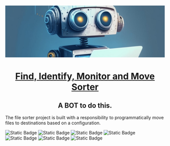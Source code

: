 ![](images/fw_bot_bck.jpeg)

<h1><center><u>Find, Identify, Monitor and Move Sorter</u></center></h1>
<h2><center>A BOT to do this.</center></h2>
<section>
The file sorter project is built with a responsibility to programmatically move files to destinations
based on a configuration.
</section>

![Static Badge](https://img.shields.io/badge/python-%3E%3Dv3.10-blue)
![Static Badge](https://img.shields.io/badge/dist-download-pink)
![Static Badge](https://img.shields.io/badge/release-v1.0.0-purple)
![Static Badge](https://img.shields.io/badge/docs-sphinx-purple)
![Static Badge](https://img.shields.io/badge/htmlcov-coverage-yellow)
![Static Badge](https://img.shields.io/badge/test_case-pytest-yellow)
![Static Badge](https://img.shields.io/badge/metrics-radon-yellow)
